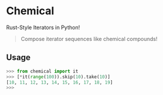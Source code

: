 # Chemical

Rust-Style Iterators in Python!

> Compose iterator sequences like chemical compounds!

## Usage

```python
>>> from chemical import it
>>> [*it(range(100)).skip(10).take(10)]
[10, 11, 12, 13, 14, 15, 16, 17, 18, 19]
>>> 
```
